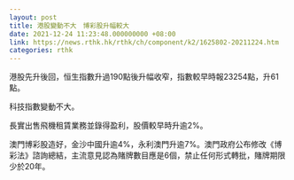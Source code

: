 ```yaml
---
layout: post
title: 港股變動不大　博彩股升幅較大
date: 2021-12-24 11:23:48.000000000 +08:00
link: https://news.rthk.hk/rthk/ch/component/k2/1625802-20211224.htm
categories: rthk
---
```


港股先升後回，恒生指數升過190點後升幅收窄，指數較早時報23254點，升61點。

科技指數變動不大。

長實出售飛機租賃業務並錄得盈利，股價較早時升逾2%。

澳門博彩股造好，金沙中國升逾4%，永利澳門升逾7%。澳門政府公布修改《博彩法》諮詢總結，主流意見認為賭牌數目應是6個，禁止任何形式轉批，賭牌期限少於20年。
